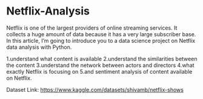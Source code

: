 # Netflix-Analysis
Netflix is one of the largest providers of online streaming services. It collects a huge amount of data because it has a very large subscriber base. In this article, I’m going to introduce you to a data science project on Netflix data analysis with Python.

1.understand what content is available
2.understand the similarities between the content
3.understand the network between actors and directors
4.what exactly Netflix is focusing on
5.and sentiment analysis of content available on Netflix.

Dataset Link: https://www.kaggle.com/datasets/shivamb/netflix-shows
